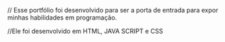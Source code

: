 // Esse portfólio foi desenvolvido para ser a porta de entrada para expor minhas habilidades em programação.

//Ele foi desenvolvido em HTML, JAVA SCRIPT e CSS
